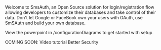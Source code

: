 Welcome to SmsAuth, an Open Source solution for login/registration flow allowing developers to customize their databases and take control of their data. Don't let Google or FaceBook own your users with OAuth, use SmSAuth and build your own database.

View the powerpoint in /configurationDiagrams to get started with setup.

COMING SOON:
Video tutorial
Better Security
